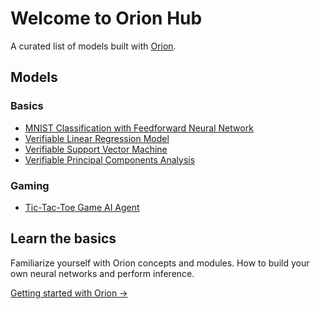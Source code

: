 # Welcome to Orion Hub

A curated list of models built with [Orion](https://github.com/gizatechxyz/orion).

## Models

### Basics
- [MNIST Classification with Feedforward Neural Network](basic/mnist_nn)
- [Verifiable Linear Regression Model](basic/verifiable_linear_regression_model)
- [Verifiable Support Vector Machine](basic/verifiable_support_vector_machine)
- [Verifiable Principal Components Analysis](finance/verifiable_principal_component_analysis)

### Gaming
- [Tic-Tac-Toe Game AI Agent](gaming/tic_tac_toe)


## Learn the basics

Familiarize yourself with Orion concepts and modules. How to build your own neural networks and perform inference.

[Getting started with Orion →](https://orion.gizatech.xyz/welcome/readme)
